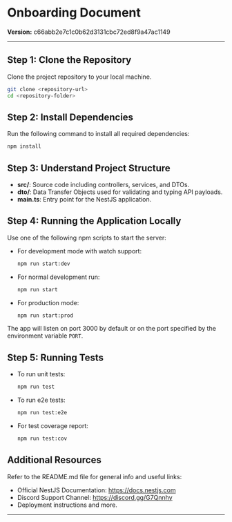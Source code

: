 # Onboarding Document

**Version:** c66abb2e7c1c0b62d3131cbc72ed8f9a47ac1149

---

## Step 1: Clone the Repository

Clone the project repository to your local machine.

```bash
git clone <repository-url>
cd <repository-folder>
```

## Step 2: Install Dependencies

Run the following command to install all required dependencies:

```bash
npm install
```

## Step 3: Understand Project Structure

- **src/**: Source code including controllers, services, and DTOs.
- **dto/**: Data Transfer Objects used for validating and typing API payloads.
- **main.ts**: Entry point for the NestJS application.

## Step 4: Running the Application Locally

Use one of the following npm scripts to start the server:

- For development mode with watch support:

  ```bash
  npm run start:dev
  ```

- For normal development run:

  ```bash
  npm run start
  ```

- For production mode:

  ```bash
  npm run start:prod
  ```

The app will listen on port 3000 by default or on the port specified by the environment variable `PORT`.

## Step 5: Running Tests

- To run unit tests:

  ```bash
  npm run test
  ```

- To run e2e tests:

  ```bash
  npm run test:e2e
  ```

- For test coverage report:

  ```bash
  npm run test:cov
  ```

## Additional Resources

Refer to the README.md file for general info and useful links:

- Official NestJS Documentation: https://docs.nestjs.com
- Discord Support Channel: https://discord.gg/G7Qnnhy
- Deployment instructions and more.

---